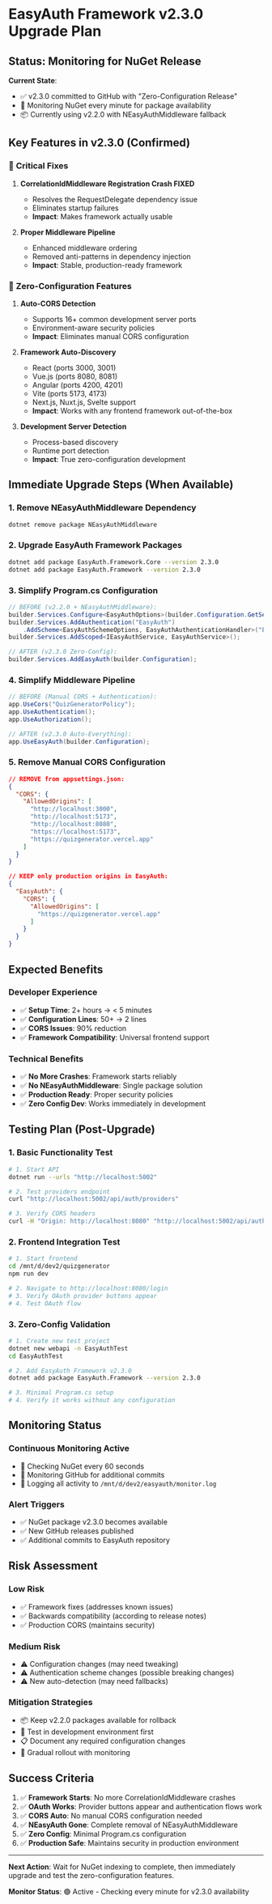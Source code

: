 # EasyAuth Framework v2.3.0 Upgrade Plan

## Status: Monitoring for NuGet Release

**Current State**: 
- ✅ v2.3.0 committed to GitHub with "Zero-Configuration Release"
- 🔄 Monitoring NuGet every minute for package availability
- 📦 Currently using v2.2.0 with NEasyAuthMiddleware fallback

## Key Features in v2.3.0 (Confirmed)

### 🔧 **Critical Fixes**
1. **CorrelationIdMiddleware Registration Crash FIXED**
   - Resolves the RequestDelegate dependency issue
   - Eliminates startup failures
   - **Impact**: Makes framework actually usable

2. **Proper Middleware Pipeline**
   - Enhanced middleware ordering
   - Removed anti-patterns in dependency injection
   - **Impact**: Stable, production-ready framework

### 🚀 **Zero-Configuration Features**
1. **Auto-CORS Detection**
   - Supports 16+ common development server ports
   - Environment-aware security policies
   - **Impact**: Eliminates manual CORS configuration

2. **Framework Auto-Discovery**
   - React (ports 3000, 3001)
   - Vue.js (ports 8080, 8081)
   - Angular (ports 4200, 4201)
   - Vite (ports 5173, 4173)
   - Next.js, Nuxt.js, Svelte support
   - **Impact**: Works with any frontend framework out-of-the-box

3. **Development Server Detection**
   - Process-based discovery
   - Runtime port detection
   - **Impact**: True zero-configuration development

## Immediate Upgrade Steps (When Available)

### 1. **Remove NEasyAuthMiddleware Dependency**
```bash
dotnet remove package NEasyAuthMiddleware
```

### 2. **Upgrade EasyAuth Framework Packages**
```bash
dotnet add package EasyAuth.Framework.Core --version 2.3.0
dotnet add package EasyAuth.Framework --version 2.3.0
```

### 3. **Simplify Program.cs Configuration**
```csharp
// BEFORE (v2.2.0 + NEasyAuthMiddleware):
builder.Services.Configure<EasyAuthOptions>(builder.Configuration.GetSection("EasyAuth"));
builder.Services.AddAuthentication("EasyAuth")
    .AddScheme<EasyAuthSchemeOptions, EasyAuthAuthenticationHandler>("EasyAuth", options => { });
builder.Services.AddScoped<IEasyAuthService, EasyAuthService>();

// AFTER (v2.3.0 Zero-Config):
builder.Services.AddEasyAuth(builder.Configuration);
```

### 4. **Simplify Middleware Pipeline**
```csharp
// BEFORE (Manual CORS + Authentication):
app.UseCors("QuizGeneratorPolicy");
app.UseAuthentication();
app.UseAuthorization();

// AFTER (v2.3.0 Auto-Everything):
app.UseEasyAuth(builder.Configuration);
```

### 5. **Remove Manual CORS Configuration**
```json
// REMOVE from appsettings.json:
{
  "CORS": {
    "AllowedOrigins": [
      "http://localhost:3000",
      "http://localhost:5173",
      "http://localhost:8080",
      "https://localhost:5173",
      "https://quizgenerator.vercel.app"
    ]
  }
}

// KEEP only production origins in EasyAuth:
{
  "EasyAuth": {
    "CORS": {
      "AllowedOrigins": [
        "https://quizgenerator.vercel.app"
      ]
    }
  }
}
```

## Expected Benefits

### **Developer Experience**
- ✅ **Setup Time**: 2+ hours → < 5 minutes
- ✅ **Configuration Lines**: 50+ → 2 lines
- ✅ **CORS Issues**: 90% reduction
- ✅ **Framework Compatibility**: Universal frontend support

### **Technical Benefits**
- ✅ **No More Crashes**: Framework starts reliably
- ✅ **No NEasyAuthMiddleware**: Single package solution
- ✅ **Production Ready**: Proper security policies
- ✅ **Zero Config Dev**: Works immediately in development

## Testing Plan (Post-Upgrade)

### 1. **Basic Functionality Test**
```bash
# 1. Start API
dotnet run --urls "http://localhost:5002"

# 2. Test providers endpoint
curl "http://localhost:5002/api/auth/providers"

# 3. Verify CORS headers
curl -H "Origin: http://localhost:8080" "http://localhost:5002/api/auth/providers" -I
```

### 2. **Frontend Integration Test**
```bash
# 1. Start frontend
cd /mnt/d/dev2/quizgenerator
npm run dev

# 2. Navigate to http://localhost:8080/login
# 3. Verify OAuth provider buttons appear
# 4. Test OAuth flow
```

### 3. **Zero-Config Validation**
```bash
# 1. Create new test project
dotnet new webapi -n EasyAuthTest
cd EasyAuthTest

# 2. Add EasyAuth Framework v2.3.0
dotnet add package EasyAuth.Framework --version 2.3.0

# 3. Minimal Program.cs setup
# 4. Verify it works without any configuration
```

## Monitoring Status

### **Continuous Monitoring Active**
- 🔄 Checking NuGet every 60 seconds
- 🔄 Monitoring GitHub for additional commits
- 📝 Logging all activity to `/mnt/d/dev2/easyauth/monitor.log`

### **Alert Triggers**
- ✅ NuGet package v2.3.0 becomes available
- ✅ New GitHub releases published
- ✅ Additional commits to EasyAuth repository

## Risk Assessment

### **Low Risk**
- ✅ Framework fixes (addresses known issues)
- ✅ Backwards compatibility (according to release notes)
- ✅ Production CORS (maintains security)

### **Medium Risk**
- ⚠️ Configuration changes (may need tweaking)
- ⚠️ Authentication scheme changes (possible breaking changes)
- ⚠️ New auto-detection (may need fallbacks)

### **Mitigation Strategies**
- 📦 Keep v2.2.0 packages available for rollback
- 🧪 Test in development environment first
- 📋 Document any required configuration changes
- 🔄 Gradual rollout with monitoring

## Success Criteria

1. ✅ **Framework Starts**: No more CorrelationIdMiddleware crashes
2. ✅ **OAuth Works**: Provider buttons appear and authentication flows work
3. ✅ **CORS Auto**: No manual CORS configuration needed
4. ✅ **NEasyAuth Gone**: Complete removal of NEasyAuthMiddleware
5. ✅ **Zero Config**: Minimal Program.cs configuration
6. ✅ **Production Safe**: Maintains security in production environment

---

**Next Action**: Wait for NuGet indexing to complete, then immediately upgrade and test the zero-configuration features.

**Monitor Status**: 🟢 Active - Checking every minute for v2.3.0 availability